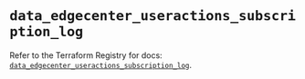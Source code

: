 # `data_edgecenter_useractions_subscription_log`

Refer to the Terraform Registry for docs: [`data_edgecenter_useractions_subscription_log`](https://registry.terraform.io/providers/edge-center/edgecenter/0.10.3/docs/data-sources/useractions_subscription_log).
